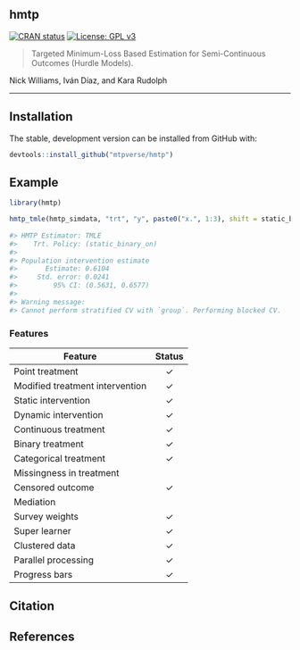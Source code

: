 
<!-- README.md is generated from README.Rmd. Please edit that file -->

## hmtp

<!-- badges: start -->

[![CRAN
status](https://www.r-pkg.org/badges/version/hmtp)](https://CRAN.R-project.org/package=hmtp)
[![License: GPL
v3](https://img.shields.io/badge/License-GPLv3-blue.svg)](https://www.gnu.org/licenses/gpl-3.0)
<!-- badges: end -->

> Targeted Minimum-Loss Based Estimation for Semi-Continuous Outcomes
> (Hurdle Models).

Nick Williams, Iván Díaz, and Kara Rudolph

------------------------------------------------------------------------

## Installation

The stable, development version can be installed from GitHub with:

``` r
devtools::install_github("mtpverse/hmtp")
```

## Example

``` r
library(hmtp)

hmtp_tmle(hmtp_simdata, "trt", "y", paste0("x.", 1:3), shift = static_binary_on)
                                                                                                       
#> HMTP Estimator: TMLE
#>    Trt. Policy: (static_binary_on)
#> 
#> Population intervention estimate
#>       Estimate: 0.6104
#>     Std. error: 0.0241
#>         95% CI: (0.5631, 0.6577)
#>         
#> Warning message:
#> Cannot perform stratified CV with `group`. Performing blocked CV.
```

### Features

| Feature                         | Status |
|---------------------------------|:------:|
| Point treatment                 |   ✓    |
| Modified treatment intervention |   ✓    |
| Static intervention             |   ✓    |
| Dynamic intervention            |   ✓    |
| Continuous treatment            |   ✓    |
| Binary treatment                |   ✓    |
| Categorical treatment           |   ✓    |
| Missingness in treatment        |        |
| Censored outcome                |   ✓    |
| Mediation                       |        |
| Survey weights                  |   ✓    |
| Super learner                   |   ✓    |
| Clustered data                  |   ✓    |
| Parallel processing             |   ✓    |
| Progress bars                   |   ✓    |

## Citation

## References
